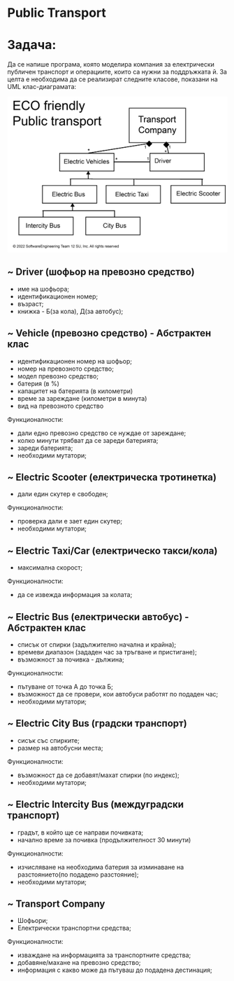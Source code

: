 # Public Transport

# Задача:
Да се напише програма, която моделира компания за електрически публичен транспорт и операциите, които са нужни за поддръжката й. За целта е необходима да се реализират следните класове, показани на UML клас-диаграмата:

![enter image description here](https://github.com/Plamena02/Public_Transport/blob/Electric-system-Koko/Scheme.gif)

## ~ Driver (шофьор на превозно средство)
  - име на шофьора;
  - идентификационен номер;
  - възраст;
  - книжка - Б(за кола), Д(за автобус);

## ~ Vehicle (превозно средство) - Абстрактен клас
  - идентификационен номер на шофьор;
  - номер на превозното средство;
  - модел превозно средство;
  - батерия (в %)
  - капацитет на батерията (в километри)
  - време за зареждане (километри в минута)
  - вид на превозното средство
 
  Функционалности:
  - дали едно превозно средство се нуждае от зареждане;
  - колко минути трябват да се зареди батерията;
  - зареди батерията;
  - необходими мутатори;

## ~ Electric Scooter (електрическа тротинетка)
  - дали един скутер е свободен;
  
  Функционалности:
  - проверка дали е зает един скутер;
  - необходими мутатори;

## ~ Electric Taxi/Car (електрическо такси/кола)
  - максимална скорост;

  Функционалности:
  - да се извежда информация за колата;

## ~ Electric Bus (електрически автобус) - Абстрактен клас
  - списък от спирки (задължително начална и крайна);
  - времеви диапазон (зададен час за тръгване и пристигане);
  - възможност за почивка - дължина;

  Функционалности:
  - пътуване от точка А до точка Б;
  - възможност да се провери, кои автобуси работят по подаден час;
  - необходими мутатори;

## ~ Electric City Bus (градски транспорт)
  - сисък със спирките;
  - размер на автобусни места;

  Функционалности:
  - възможност да се добавят/махат спирки (по индекс);
  - необходими мутатори;

## ~ Electric Intercity Bus (междуградски транспорт)
  - градът, в който ще се направи почивката;
  - начално време за почивка (продължителност 30 минути)

  Функционалности:
  - изчисляване на необходима батерия за изминаване на разстоянието(по подадено разстояние);
  - необходими мутатори;

## ~ Transport Company
  - Шофьори;
  - Електрически транспортни средства;

  Функционалности:
  - изваждане на информацията за транспортните средства;
  - добавяне/махане на превозно средство;
  - информация с какво може да пътуваш до подадена дестинация;
